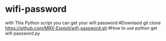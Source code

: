 # wifi-password
with This Python script you can get your wifi password 
#Downlaod
git clone https://github.com/MRX-Exploit/wifi-password.git
#How to use
python get wifi password.py 
